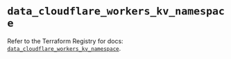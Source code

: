 # `data_cloudflare_workers_kv_namespace`

Refer to the Terraform Registry for docs: [`data_cloudflare_workers_kv_namespace`](https://registry.terraform.io/providers/cloudflare/cloudflare/5.4.0/docs/data-sources/workers_kv_namespace).
